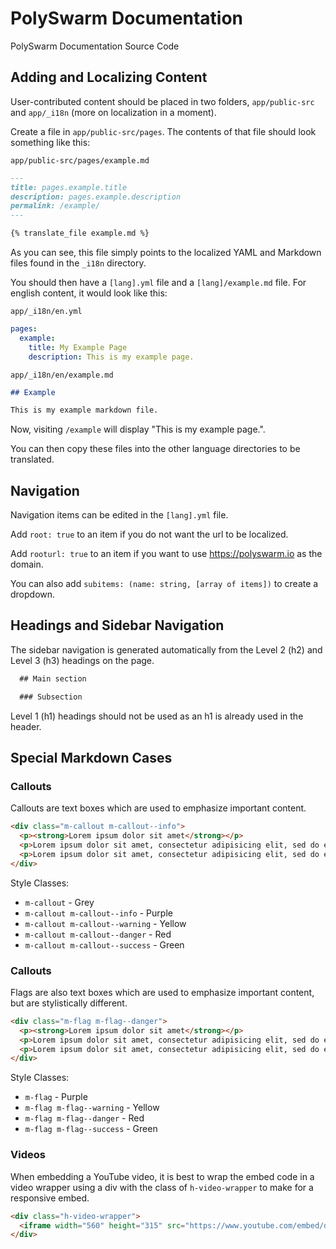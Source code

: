 # PolySwarm Documentation

PolySwarm Documentation Source Code

## Adding and Localizing Content

User-contributed content should be placed in two folders, `app/public-src` and `app/_i18n` (more on localization in a moment).

Create a file in `app/public-src/pages`. The contents of that file should look something like this:

`app/public-src/pages/example.md`
```markdown
---
title: pages.example.title
description: pages.example.description
permalink: /example/
---

{% translate_file example.md %}
```

As you can see, this file simply points to the localized YAML and Markdown files found in the `_i18n` directory.

You should then have a `[lang].yml` file and a `[lang]/example.md` file. For english content, it would look like this:

`app/_i18n/en.yml`
```yml
pages:
  example:
    title: My Example Page
    description: This is my example page.
```

`app/_i18n/en/example.md`
```markdown
## Example

This is my example markdown file.
```

Now, visiting `/example` will display "This is my example page.".

You can then copy these files into the other language directories to be translated.

## Navigation

Navigation items can be edited in the `[lang].yml` file.

Add `root: true` to an item if you do not want the url to be localized.

Add `rooturl: true` to an item if you want to use https://polyswarm.io as the domain.

You can also add `subitems: (name: string, [array of items])` to create a dropdown.

## Headings and Sidebar Navigation

The sidebar navigation is generated automatically from the Level 2 (h2) and Level 3 (h3) headings on the page.

```markdown
  ## Main section

  ### Subsection
```

Level 1 (h1) headings should not be used as an h1 is already used in the header.

## Special Markdown Cases

### Callouts

Callouts are text boxes which are used to emphasize important content.

```html
<div class="m-callout m-callout--info">
  <p><strong>Lorem ipsum dolor sit amet</strong></p>
  <p>Lorem ipsum dolor sit amet, consectetur adipisicing elit, sed do eiusmod tempor incididunt ut labore et dolore magna aliqua.</p>
  <p>Lorem ipsum dolor sit amet, consectetur adipisicing elit, sed do eiusmod tempor incididunt ut labore et dolore magna aliqua.</p>
</div>
```

Style Classes:
* `m-callout` - Grey
* `m-callout m-callout--info` - Purple
* `m-callout m-callout--warning` - Yellow
* `m-callout m-callout--danger` - Red
* `m-callout m-callout--success` - Green

### Callouts

Flags are also text boxes which are used to emphasize important content, but are stylistically different.

```html
<div class="m-flag m-flag--danger">
  <p><strong>Lorem ipsum dolor sit amet</strong></p>
  <p>Lorem ipsum dolor sit amet, consectetur adipisicing elit, sed do eiusmod tempor incididunt ut labore et dolore magna aliqua.</p>
  <p>Lorem ipsum dolor sit amet, consectetur adipisicing elit, sed do eiusmod tempor incididunt ut labore et dolore magna aliqua.</p>
</div>
```

Style Classes:
* `m-flag` - Purple
* `m-flag m-flag--warning` - Yellow
* `m-flag m-flag--danger` - Red
* `m-flag m-flag--success` - Green

### Videos

When embedding a YouTube video, it is best to wrap the embed code in a video wrapper using a div with the class of `h-video-wrapper` to make for a responsive embed.

```html
<div class="h-video-wrapper">
  <iframe width="560" height="315" src="https://www.youtube.com/embed/dQw4w9WgXcQ?showinfo=0&rel=0" frameborder="0" allow="autoplay; encrypted-media" allowfullscreen></iframe>
</div>
```
